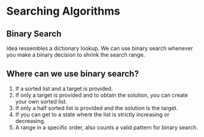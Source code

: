 # Searching Algorithms

## Binary Search

Idea ressembles a dictionary lookup. We can use binary search whenever you make a binary decision to shrink the search range.

## Where can we use binary search?

1. If a sorted list and a target is provided.
2. If only a target is provided and to obtain the solution, you can create your own sorted list.
3. If only a half sorted list is provided and the solution is the target.
4. If you can get to a state where the list is strictly increasing or decreasing.
5. A range in a specific order, also counts a valid pattern for binary search.
